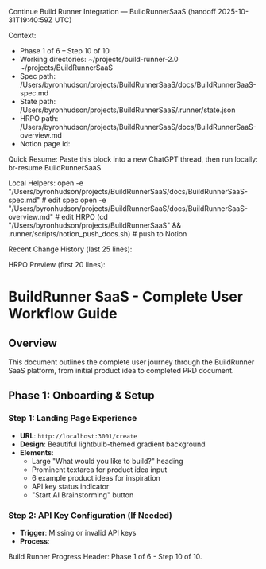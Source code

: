Continue Build Runner Integration — BuildRunnerSaaS (handoff 2025-10-31T19:40:59Z UTC)

Context:
- Phase 1 of 6 – Step 10 of 10
- Working directories:
  ~/projects/build-runner-2.0
  ~/projects/BuildRunnerSaaS
- Spec path: /Users/byronhudson/projects/BuildRunnerSaaS/docs/BuildRunnerSaaS-spec.md
- State path: /Users/byronhudson/projects/BuildRunnerSaaS/.runner/state.json
- HRPO path: /Users/byronhudson/projects/BuildRunnerSaaS/docs/BuildRunnerSaaS-overview.md
- Notion page id: <unset>

Quick Resume:
Paste this block into a new ChatGPT thread, then run locally:
  br-resume BuildRunnerSaaS

Local Helpers:
  open -e "/Users/byronhudson/projects/BuildRunnerSaaS/docs/BuildRunnerSaaS-spec.md"     # edit spec
  open -e "/Users/byronhudson/projects/BuildRunnerSaaS/docs/BuildRunnerSaaS-overview.md"     # edit HRPO
  (cd "/Users/byronhudson/projects/BuildRunnerSaaS" && .runner/scripts/notion_push_docs.sh)  # push to Notion

Recent Change History (last 25 lines):
<no change history>

HRPO Preview (first 20 lines):
# BuildRunner SaaS - Complete User Workflow Guide

## Overview
This document outlines the complete user journey through the BuildRunner SaaS platform, from initial product idea to completed PRD document.

## Phase 1: Onboarding & Setup

### Step 1: Landing Page Experience
- **URL**: `http://localhost:3001/create`
- **Design**: Beautiful lightbulb-themed gradient background
- **Elements**:
  - Large "What would you like to build?" heading
  - Prominent textarea for product idea input
  - 6 example product ideas for inspiration
  - API key status indicator
  - "Start AI Brainstorming" button

### Step 2: API Key Configuration (If Needed)
- **Trigger**: Missing or invalid API keys
- **Process**:

Build Runner Progress Header:
Phase 1 of 6 - Step 10 of 10.
